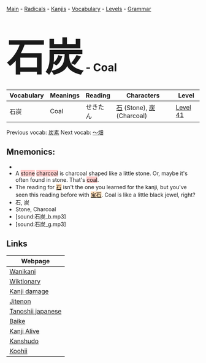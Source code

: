 <style> bigfont {font-size: 100px}</style>
[Main](../README.md) -
[Radicals](../radicals.md) -
[Kanjis](../kanjis.md) -
[Vocabulary](../vocabulary.md) -
[Levels](../levels.md) -
[Grammar](../grammar.md)
# <bigfont> 石炭</bigfont> - Coal 

| Vocabulary | Meanings | Reading | Characters | Level |
| --- | --- | --- | --- | --- |
| 石炭 | Coal | せきたん |  [石](../kanjis/石.md) (Stone), [炭](../kanjis/炭.md) (Charcoal) | [Level 41](../levels/wk_level41.md) |

Previous vocab: [炭素](炭素.md) Next vocab: [〜畑](〜畑.md) 

## Mnemonics:

* 
* A <span style="background-color:#ffcccb"> stone</span> <span style="background-color:#ffcccb"> charcoal</span> is charcoal shaped like a little stone. Or, maybe it's often found in stone. That's <span style="background-color:#ffcccb"> coal</span>.
* The reading for <span style="background-color:#fed8b1"> [石](https://jisho.org/search/石)</span> isn't the one you learned for the kanji, but you've seen this reading before with <span style="background-color:#fed8b1"> [宝石](https://jisho.org/search/宝石)</span>. Coal is like a little black jewel, right?
* 石, 炭
* Stone, Charcoal
* [sound:石炭_b.mp3]
* [sound:石炭_g.mp3]


## Links 

| Webpage |
| --- |
| [Wanikani          ](https://www.wanikani.com/kanji/石炭) |
| [Wiktionary        ](https://en.wiktionary.org/wiki/石炭) |
| [Kanji damage      ](http://www.kanjidamage.com/kanji/search?utf8=✓&q=石炭) |
| [Jitenon           ](https://jitenon.com/kanji/石炭) |
| [Tanoshii japanese ](https://www.tanoshiijapanese.com/dictionary/kanji.cfm?k=石炭) |
| [Baike             ](https://baike.baidu.com/item/石炭) |
| [Kanji Alive       ](https://app.kanjialive.com/石炭) |
| [Kanshudo          ](https://www.kanshudo.com/searchmn?q=石炭) |
| [Koohii            ](https://kanji.koohii.com/study/kanji/石炭) |
